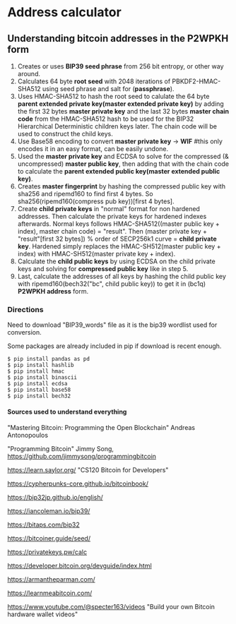 # Address calculator
## Understanding bitcoin addresses in the P2WPKH form
1. Creates or uses **BIP39 seed phrase** from 256 bit entropy, or other way around.
2. Calculates 64 byte **root seed** with 2048 iterations of PBKDF2-HMAC-SHA512 using seed phrase and salt for (**passphrase**).
3. Uses HMAC-SHA512 to hash the root seed to calulate the 64 byte **parent extended private key(master extended private key)** by adding the first 32 bytes **master private key** and the last 32 bytes **master chain code** from the HMAC-SHA512 hash to be used for the BIP32 Hierarchical Deterministic children keys later.  The chain code will be used to construct the child keys.
4. Use Base58 encoding to convert **master private key** -> **WIF** #this only encodes it in an easy format, can be easily undone.
5. Used the **master private key** and ECDSA to solve for the compressed (& uncompressed) **master public key**, then adding that with the chain code to calculate the **parent extended public key(master extended public key)**.
6. Creates **master fingerprint** by hashing the compressed public key with sha256 and ripemd160 to find first 4 bytes.  So sha256(ripemd160(compress pub key))[first 4 bytes].
7. Create **child private keys** in "normal" format for non hardened addresses.  Then calculate the private keys for hardened indexes afterwards.  Normal keys follows HMAC-SHA512((master public key + index), master chain code) = "result".  Then (master private key + "result"[first 32 bytes]) % order of SECP256k1 curve = **child private key**.  Hardened simply replaces the HMAC-SH512(master public key + index) with HMAC-SH512(master private key + index).
8. Calculate the **child public keys** by using ECDSA on the child private keys and solving for **compressed public key** like in step 5.
9. Last, calculate the addresses of all keys by hashing the child public key with ripemd160(bech32("bc", child public key)) to get it in (bc1q) **P2WPKH address** form.

### Directions
Need to download "BIP39_words" file as it is the bip39 wordlist used for conversion.

Some packages are already included in pip if download is recent enough.

    $ pip install pandas as pd
    $ pip install hashlib
    $ pip install hmac
    $ pip install binascii
    $ pip install ecdsa
    $ pip install base58
    $ pip install bech32

#### Sources used to understand everything
"Mastering Bitcoin: Programming the Open Blockchain" Andreas Antonopoulos

"Programming Bitcoin" Jimmy Song, https://github.com/jimmysong/programmingbitcoin

https://learn.saylor.org/  "CS120 Bitcoin for Developers"

https://cypherpunks-core.github.io/bitcoinbook/

https://bip32jp.github.io/english/

https://iancoleman.io/bip39/

https://bitaps.com/bip32

https://bitcoiner.guide/seed/

https://privatekeys.pw/calc

https://developer.bitcoin.org/devguide/index.html

https://armantheparman.com/

https://learnmeabitcoin.com/

https://www.youtube.com/@specter163/videos  "Build your own Bitcoin hardware wallet videos"

